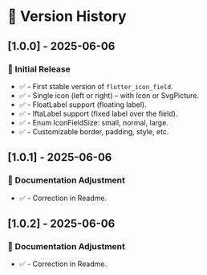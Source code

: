 # 📅 Version History

## [1.0.0] - 2025-06-06

### 🚀 Initial Release

- ✅ - First stable version of `flutter_icon_field`.
- ✅ - Single icon (left or right) – with Icon or SvgPicture.
- ✅ - FloatLabel support (floating label).
- ✅ - IftaLabel support (fixed label over the field).
- ✅ - Enum IconFieldSize: small, normal, large.
- ✅ - Customizable border, padding, style, etc.

## [1.0.1] - 2025-06-06

### 🚀 Documentation Adjustment

- ✅ - Correction in Readme.

## [1.0.2] - 2025-06-06

### 🚀 Documentation Adjustment

- ✅ - Correction in Readme.